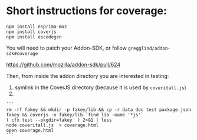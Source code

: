 Short instructions for coverage:
===================================

```
npm install esprima-moz
npm install coverjs
npm install escodegen
```

You will need to patch your Addon-SDK, or follow   `gregglind/addon-sdk#coverage`

   https://github.com/mozilla/addon-sdk/pull/624


Then, from inside the addon directory you are interested in testing:

1.  symlink in the CoverJS directory  (because it is used by `coveritall.js`)
2.

    ```
    rm -rf fakey && mkdir -p fakey/lib && cp -r data doc test package.json fakey && coverjs -o fakey/lib `find lib -name '*js'`
    ( cfx test --pkgdir=fakey  ) 2>&1 | less
    node coveritall.js  > coverage.html
    open coverage.html
    ```


